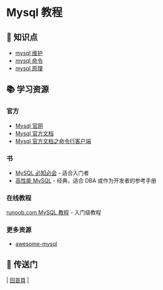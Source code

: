 # Mysql 教程

## :memo: 知识点

- [mysql 维护](mysql-maintain.md)
- [mysql 命令](mysql-cli.md)
- [mysql 原理](mysql-theory.md)

## :books: 学习资源

### 官方

- [Mysql 官网](https://www.mysql.com/)
- [Mysql 官方文档](https://dev.mysql.com/doc/refman/8.0/en/)
- [Mysql 官方文档之命令行客户端](https://dev.mysql.com/doc/refman/8.0/en/mysql.html)

### 书

- [MySQL 必知必会](https://book.douban.com/subject/3354490/) - 适合入门者
- [高性能 MySQL](https://book.douban.com/subject/23008813/) - 经典，适合 DBA 或作为开发者的参考手册

### 在线教程

[runoob.com MySQL 教程](http://www.runoob.com/mysql/mysql-tutorial.html) - 入门级教程

### 更多资源

- [awesome-mysql](https://github.com/jobbole/awesome-mysql-cn)

## :door: 传送门

| [回首頁](https://github.com/dunwu/blog) |
